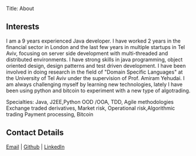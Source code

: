 Title: About


Interests
---------

I am a 9 years experienced Java developer. 
I have worked 2 years in the financial sector in London and the last few years in multiple startups in Tel Aviv, focusing on server side development with multi-threaded and distributed environments.
I have strong skills in java programming, object oriented design, design patterns and test driven development.
I have been involved in doing research in the field of "Domain Specific Languages" at the University of Tel Aviv under the supervision of Prof. Amiram Yehudai.
I am always challenging myself by learning new technologies, lately I have been using python and bitcoin to experiment with a new type of algotrading.

Specialties: Java, J2EE,Python
OOD /OOA,
TDD, Agile methodologies
Exchange traded derivatives, Market risk, Operational risk,Algorithmic trading
Payment processing, Bitcoin


Contact Details
---------------

[Email](mailto:daniel.sebban@gmail.com) | [Github](https://github.com/dsebban) | [LinkedIn](https://www.linkedin.com/profile/view?id=14011575)
